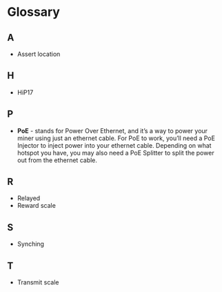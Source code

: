 # Glossary

## A

* Assert location

## H

* HiP17

## P

* **PoE** - stands for Power Over Ethernet, and it’s a way to power your miner using just an ethernet cable. For PoE to work, you’ll need a PoE Injector to inject power into your ethernet cable. Depending on what hotspot you have, you may also need a PoE Splitter to split the power out from the ethernet cable.

## R

* Relayed
* Reward scale

## S

* Synching

## T

* Transmit scale
